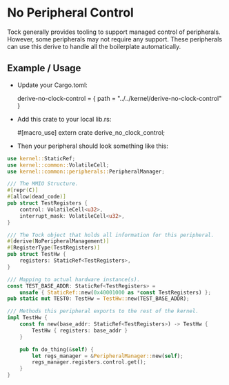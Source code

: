 No Peripheral Control
=====================

Tock generally provides tooling to support managed control of peripherals.
However, some peripherals may not require any support. These peripherals
can use this derive to handle all the boilerplate automatically.


Example / Usage
---------------

 - Update your Cargo.toml:

    derive-no-clock-control = { path = "../../kernel/derive-no-clock-control" }

 - Add this crate to your local lib.rs:

    #[macro_use]
    extern crate derive_no_clock_control;

 - Then your peripheral should look something like this:

```rust
use kernel::StaticRef;
use kernel::common::VolatileCell;
use kernel::common::peripherals::PeripheralManager;

/// The MMIO Structure.
#[repr(C)]
#[allow(dead_code)]
pub struct TestRegisters {
    control: VolatileCell<u32>,
    interrupt_mask: VolatileCell<u32>,
}

/// The Tock object that holds all information for this peripheral.
#[derive(NoPeripheralManagement)]
#[RegisterType(TestRegisters)]
pub struct TestHw {
    registers: StaticRef<TestRegisters>,
}

/// Mapping to actual hardware instance(s).
const TEST_BASE_ADDR: StaticRef<TestRegisters> =
    unsafe { StaticRef::new(0x40001000 as *const TestRegisters) };
pub static mut TEST0: TestHw = TestHw::new(TEST_BASE_ADDR);

/// Methods this peripheral exports to the rest of the kernel.
impl TestHw {
    const fn new(base_addr: StaticRef<TestRegisters>) -> TestHw {
        TestHw { registers: base_addr }
    }

    pub fn do_thing(&self) {
        let regs_manager = &PeripheralManager::new(self);
        regs_manager.registers.control.get();
    }
}
```
